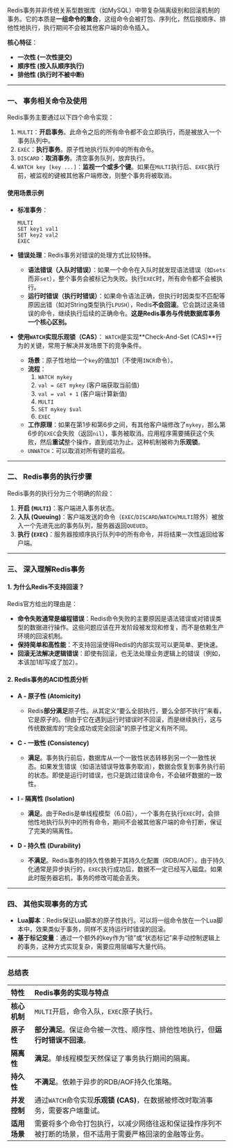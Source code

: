 
Redis事务并非传统关系型数据库（如MySQL）中带复杂隔离级别和回滚机制的事务。它的本质是**一组命令的集合**，这组命令会被打包、序列化，然后按顺序、排他性地执行，执行期间不会被其他客户端的命令插入。

**核心特征**：
*   **一次性 (一次性提交)**
*   **顺序性 (按入队顺序执行)**
*   **排他性 (执行时不被中断)**

---

### **一、 事务相关命令及使用**

Redis事务主要通过以下四个命令实现：

1.  `MULTI`：**开启事务**。此命令之后的所有命令都不会立即执行，而是被放入一个事务队列中。
2.  `EXEC`：**执行事务**。原子性地执行队列中的所有命令。
3.  `DISCARD`：**取消事务**。清空事务队列，放弃执行。
4.  `WATCH key [key ...]`：**监视一个或多个键**。如果在`MULTI`执行后、`EXEC`执行前，被监视的键被其他客户端修改，则整个事务将被取消。

#### **使用场景示例**

*   **标准事务**：
    ```
    MULTI
    SET key1 val1
    SET key2 val2
    EXEC
    ```

*   **错误处理**：Redis事务对错误的处理方式比较特殊。
    *   **语法错误（入队时错误）**：如果一个命令在入队时就发现语法错误（如`sets`而非`set`），整个事务会被标记为失败。执行`EXEC`时，所有命令都不会被执行。
    *   **运行时错误（执行时错误）**：如果命令语法正确，但执行时因类型不匹配等原因出错（如对String类型执行`LPUSH`），Redis**不会回滚**。它会跳过这条错误的命令，继续执行后续的正确命令。**这是Redis事务与传统数据库事务一个核心区别。**

*   **使用`WATCH`实现乐观锁（CAS）**：
    `WATCH`是实现**Check-And-Set (CAS)**行为的关键，常用于解决并发场景下的竞争条件。
    *   **场景**：原子性地给一个`key`的值加1（不使用`INCR`命令）。
    *   **流程**：
        1.  `WATCH mykey`
        2.  `val = GET mykey` (客户端获取当前值)
        3.  `val = val + 1` (客户端计算新值)
        4.  `MULTI`
        5.  `SET mykey $val`
        6.  `EXEC`
    *   **工作原理**：如果在第1步和第6步之间，有其他客户端修改了`mykey`，那么第6步的`EXEC`会失败（返回`nil`），事务被取消。应用程序需要捕获这个失败，然后**重试**整个操作，直到成功为止。这种机制被称为**乐观锁**。
    *   `UNWATCH`：可以取消对所有键的监视。

---

### **二、 Redis事务的执行步骤**

Redis事务的执行分为三个明确的阶段：

1.  **开启 (`MULTI`)**：客户端进入事务状态。
2.  **入队 (Queuing)**：客户端发送的命令（`EXEC`/`DISCARD`/`WATCH`/`MULTI`除外）被放入一个先进先出的事务队列，服务器返回`QUEUED`。
3.  **执行 (`EXEC`)**：服务器按顺序执行队列中的所有命令，并将结果一次性返回给客户端。

---

### **三、 深入理解Redis事务**

#### **1. 为什么Redis不支持回滚？**

Redis官方给出的理由是：

*   **命令失败通常是编程错误**：Redis命令失败的主要原因是语法错误或对错误类型的数据进行操作。这些问题应该在开发阶段被发现和修复，而不是依赖生产环境的回滚机制。
*   **保持简单和高性能**：不支持回滚使得Redis的内部实现可以更简单、更快速。
*   **回滚无法解决逻辑错误**：即使有回滚，也无法处理业务逻辑上的错误（例如，本该加1却写成了加2）。

#### **2. Redis事务的ACID性质分析**

*   **A - 原子性 (Atomicity)**
    *   Redis**部分满足**原子性。从其定义“要么全部执行，要么全部不执行”来看，它是原子的。但由于它在遇到运行时错误时不回滚，而是继续执行，这与传统数据库的“完全成功或完全回滚”的原子性定义有所不同。

*   **C - 一致性 (Consistency)**
    *   **满足**。事务执行前后，数据库从一个一致性状态转移到另一个一致性状态。如果发生错误（如语法错误导致事务取消），数据会恢复到事务执行前的状态。即使是运行时错误，也只是跳过错误命令，不会破坏数据的一致性。

*   **I - 隔离性 (Isolation)**
    *   **满足**。由于Redis是单线程模型（6.0前），一个事务在执行`EXEC`时，会排他性地执行队列中的所有命令，期间不会被其他客户端的命令打断，保证了完美的隔离性。

*   **D - 持久性 (Durability)**
    *   **不满足**。Redis事务的持久性依赖于其持久化配置（RDB/AOF）。由于持久化通常是异步执行的，`EXEC`执行成功后，数据不一定已经写入磁盘。如果此时服务器宕机，事务的修改可能会丢失。

---
### **四、 其他实现事务的方式**

*   **Lua脚本**：Redis保证Lua脚本的原子性执行。可以将一组命令放在一个Lua脚本中，效果类似于事务，同样不支持运行时错误的回滚。
*   **基于标记变量**：通过一个额外的key作为“锁”或“状态标记”来手动控制逻辑上的事务，这种方式实现复杂，需要应用层编写大量代码。

---
### **总结表**

| 特性             | Redis事务的实现与特点                                                                          |
| :--------------- | :--------------------------------------------------------------------------------------------- |
| **核心机制**     | `MULTI`开启，命令入队，`EXEC`原子执行。                                                        |
| **原子性**       | **部分满足**。保证命令被一次性、顺序性、排他性地执行，但**运行时错误不回滚**。                 |
| **隔离性**       | **满足**。单线程模型天然保证了事务执行期间的隔离。                                             |
| **持久性**       | **不满足**。依赖于异步的RDB/AOF持久化策略。                                                    |
| **并发控制**     | 通过`WATCH`命令实现**乐观锁 (CAS)**，在数据被修改时取消事务，需要客户端重试。                    |
| **适用场景**     | 需要将多个命令打包执行，以减少网络往返和保证操作序列不被打断的场景，但不适用于需要严格回滚的金融等业务。 |